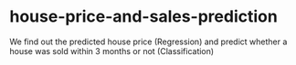 # house-price-and-sales-prediction
We find out the predicted house price (Regression) and predict whether a house was sold within 3 months or not (Classification)
